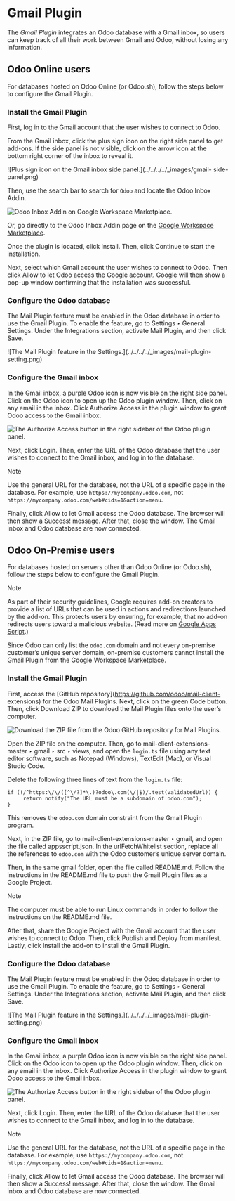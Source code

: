 # Gmail Plugin

The _Gmail Plugin_ integrates an Odoo database with a Gmail inbox, so users
can keep track of all their work between Gmail and Odoo, without losing any
information.

## Odoo Online users

For databases hosted on Odoo Online (or Odoo.sh), follow the steps below to
configure the Gmail Plugin.

### Install the Gmail Plugin

First, log in to the Gmail account that the user wishes to connect to Odoo.

From the Gmail inbox, click the plus sign icon on the right side panel to get
add-ons. If the side panel is not visible, click on the arrow icon at the
bottom right corner of the inbox to reveal it.

![Plus sign icon on the Gmail inbox side panel.](../../../../_images/gmail-
side-panel.png)

Then, use the search bar to search for `Odoo` and locate the Odoo Inbox Addin.

![Odoo Inbox Addin on Google Workspace
Marketplace.](../../../../_images/google-workspace-marketplace.png)

Or, go directly to the Odoo Inbox Addin page on the [Google Workspace
Marketplace](https://workspace.google.com/marketplace/app/odoo_inbox_addin/873497133275).

Once the plugin is located, click Install. Then, click Continue to start the
installation.

Next, select which Gmail account the user wishes to connect to Odoo. Then
click Allow to let Odoo access the Google account. Google will then show a
pop-up window confirming that the installation was successful.

### Configure the Odoo database

The Mail Plugin feature must be enabled in the Odoo database in order to use
the Gmail Plugin. To enable the feature, go to Settings ‣ General Settings.
Under the Integrations section, activate Mail Plugin, and then click Save.

![The Mail Plugin feature in the Settings.](../../../../_images/mail-plugin-
setting.png)

### Configure the Gmail inbox

In the Gmail inbox, a purple Odoo icon is now visible on the right side panel.
Click on the Odoo icon to open up the Odoo plugin window. Then, click on any
email in the inbox. Click Authorize Access in the plugin window to grant Odoo
access to the Gmail inbox.

![The Authorize Access button in the right sidebar of the Odoo plugin
panel.](../../../../_images/authorize-access.png)

Next, click Login. Then, enter the URL of the Odoo database that the user
wishes to connect to the Gmail inbox, and log in to the database.

Note

Use the general URL for the database, not the URL of a specific page in the
database. For example, use `https://mycompany.odoo.com`, not
`https://mycompany.odoo.com/web#cids=1&action=menu`.

Finally, click Allow to let Gmail access the Odoo database. The browser will
then show a Success! message. After that, close the window. The Gmail inbox
and Odoo database are now connected.

## Odoo On-Premise users

For databases hosted on servers other than Odoo Online (or Odoo.sh), follow
the steps below to configure the Gmail Plugin.

Note

As part of their security guidelines, Google requires add-on creators to
provide a list of URLs that can be used in actions and redirections launched
by the add-on. This protects users by ensuring, for example, that no add-on
redirects users toward a malicious website. (Read more on [Google Apps
Script](https://developers.google.com/apps-script/manifest/allowlist-url).)

Since Odoo can only list the `odoo.com` domain and not every on-premise
customer’s unique server domain, on-premise customers cannot install the Gmail
Plugin from the Google Workspace Marketplace.

### Install the Gmail Plugin

First, access the [GitHub repository](https://github.com/odoo/mail-client-
extensions) for the Odoo Mail Plugins. Next, click on the green Code button.
Then, click Download ZIP to download the Mail Plugin files onto the user’s
computer.

![Download the ZIP file from the Odoo GitHub repository for Mail
Plugins.](../../../../_images/gh-download-zip.png)

Open the ZIP file on the computer. Then, go to mail-client-extensions-master ‣
gmail ‣ src ‣ views, and open the `login.ts` file using any text editor
software, such as Notepad (Windows), TextEdit (Mac), or Visual Studio Code.

Delete the following three lines of text from the `login.ts` file:

    
    
    if (!/^https:\/\/([^\/?]*\.)?odoo\.com(\/|$)/.test(validatedUrl)) {
         return notify("The URL must be a subdomain of odoo.com");
    }
    

This removes the `odoo.com` domain constraint from the Gmail Plugin program.

Next, in the ZIP file, go to mail-client-extensions-master ‣ gmail, and open
the file called appsscript.json. In the urlFetchWhitelist section, replace all
the references to `odoo.com` with the Odoo customer’s unique server domain.

Then, in the same gmail folder, open the file called README.md. Follow the
instructions in the README.md file to push the Gmail Plugin files as a Google
Project.

Note

The computer must be able to run Linux commands in order to follow the
instructions on the README.md file.

After that, share the Google Project with the Gmail account that the user
wishes to connect to Odoo. Then, click Publish and Deploy from manifest.
Lastly, click Install the add-on to install the Gmail Plugin.

### Configure the Odoo database

The Mail Plugin feature must be enabled in the Odoo database in order to use
the Gmail Plugin. To enable the feature, go to Settings ‣ General Settings.
Under the Integrations section, activate Mail Plugin, and then click Save.

![The Mail Plugin feature in the Settings.](../../../../_images/mail-plugin-
setting.png)

### Configure the Gmail inbox

In the Gmail inbox, a purple Odoo icon is now visible on the right side panel.
Click on the Odoo icon to open up the Odoo plugin window. Then, click on any
email in the inbox. Click Authorize Access in the plugin window to grant Odoo
access to the Gmail inbox.

![The Authorize Access button in the right sidebar of the Odoo plugin
panel.](../../../../_images/authorize-access.png)

Next, click Login. Then, enter the URL of the Odoo database that the user
wishes to connect to the Gmail inbox, and log in to the database.

Note

Use the general URL for the database, not the URL of a specific page in the
database. For example, use `https://mycompany.odoo.com`, not
`https://mycompany.odoo.com/web#cids=1&action=menu`.

Finally, click Allow to let Gmail access the Odoo database. The browser will
then show a Success! message. After that, close the window. The Gmail inbox
and Odoo database are now connected.


